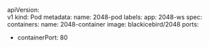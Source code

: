 apiVersion:                                                         
v1
kind: Pod
metadata:
name: 2048-pod
labels:
app: 2048-ws
spec:
containers:
name:
2048-container
image:
blackicebird/2048
ports:
- containerPort:
80                      
  
